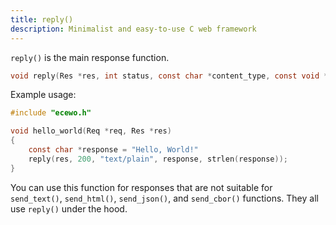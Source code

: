 ```yaml
---
title: reply()
description: Minimalist and easy-to-use C web framework
---
```


`reply()` is the main response function.

```c
void reply(Res *res, int status, const char *content_type, const void *body, size_t body_len);
```

Example usage:

```c
#include "ecewo.h"

void hello_world(Req *req, Res *res)
{
    const char *response = "Hello, World!"
    reply(res, 200, "text/plain", response, strlen(response));
}
```

You can use this function for responses that are not suitable for `send_text()`, `send_html()`, `send_json()`, and `send_cbor()` functions. They all use `reply()` under the hood.
